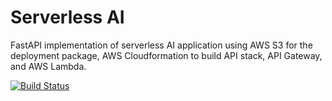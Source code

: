 # Serverless AI
FastAPI implementation of serverless AI application using AWS S3 for the deployment package, AWS Cloudformation to build API stack, API Gateway, and AWS Lambda.


[![Build Status](https://travis-ci.org/PSNAppz/Serverless-AI.svg?branch=master)](https://travis-ci.org/PSNAppz/Serverless-AI)